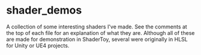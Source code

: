 # shader_demos

A collection of some interesting shaders I've made. See the comments at the top of each file for an explanation of what they are.
Although all of these are made for demonstration in ShaderToy, several were originally in HLSL for Unity or UE4 projects.
